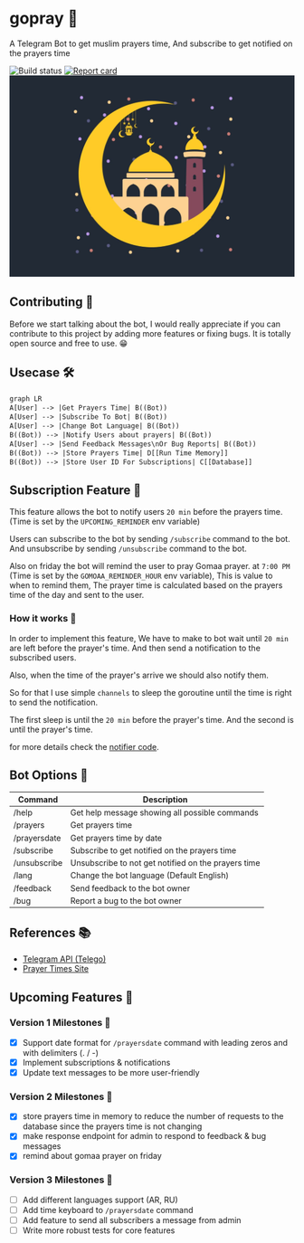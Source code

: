 # gopray 🙏

A Telegram Bot to get muslim prayers time, And subscribe to get notified on the prayers time

![Build status](https://github.com/escalopa/gopray/workflows/Deploy/badge.svg)  [![Report card](https://goreportcard.com/badge/github.com/escalopa/gopray)](https://goreportcard.com/report/github.com/escalopa/gopray)
<img src="./cover.jpg">

## Contributing 🤼

Before we start talking about the bot, I would really appreciate if you can contribute to this project by adding more features or fixing bugs. It is totally open source and free to use. 😁

## Usecase 🛠️

```mermaid
graph LR
A[User] --> |Get Prayers Time| B((Bot))
A[User] --> |Subscribe To Bot| B((Bot))
A[User] --> |Change Bot Language| B((Bot))
B((Bot)) --> |Notify Users about prayers| B((Bot))
A[User] --> |Send Feedback Messages\nOr Bug Reports| B((Bot))
B((Bot)) --> |Store Prayers Time| D[[Run Time Memory]]
B((Bot)) --> |Store User ID For Subscriptions| C[[Database]]
```

## Subscription Feature 📢

This feature allows the bot to notify users `20 min` before the prayers time. (Time is set by the `UPCOMING_REMINDER` env variable)

Users can subscribe to the bot by sending `/subscribe` command to the bot. And unsubscribe by sending `/unsubscribe` command to the bot.

Also on friday the bot will remind the user to pray Gomaa prayer. at `7:00 PM` (Time is set by the `GOMOAA_REMINDER_HOUR` env variable), This is value to when to remind them, The prayer time is calculated based on the prayers time of the day and sent to the user.

### How it works 🤔

In order to implement this feature, We have to make to bot wait until `20 min` are left before the prayer's time. And then send a notification to the subscribed users.

Also, when the time of the prayer's arrive we should also notify them.

So for that I use simple `channels` to sleep the goroutine until the time is right to send the notification.

The first sleep is until the `20 min` before the prayer's time. And the second is until the prayer's time.

for more details check the [notifier code](./telegram/internal/adapters/notifier/notifier.go).

## Bot Options 🤖

| Command      | Description                                         |
|--------------|-----------------------------------------------------|
| /help        | Get help message showing all possible commands      |
| /prayers     | Get prayers time                                    |
| /prayersdate | Get prayers time by date                            |
| /subscribe   | Subscribe to get notified on the prayers time       |
| /unsubscribe | Unsubscribe to not get notified on the prayers time |
| /lang        | Change the bot language (Default English)           |
| /feedback    | Send feedback to the bot owner                      |
| /bug         | Report a bug to the bot owner                       |

## References 📚

- [Telegram API (Telego)](https://github.com/SakoDroid/telego)
- [Prayer Times Site](http://dumrt.ru/ru/help-info/prayertime/)


## Upcoming Features 🚀

### Version 1 Milestones 🏁
- [x] Support date format for `/prayersdate` command with leading zeros and with delimiters (. / -)
- [x] Implement subscriptions & notifications
- [x] Update text messages to be more user-friendly

### Version 2 Milestones 🏁
- [x] store prayers time in memory to reduce the number of requests to the database since the prayers time is not changing
- [x] make response endpoint for admin to respond to feedback & bug messages
- [x] remind about gomaa prayer on friday

### Version 3 Milestones 🏁
- [ ] Add different languages support (AR, RU)
- [ ] Add time keyboard to `/prayersdate` command
- [ ] Add feature to send all subscribers a message from admin
- [ ] Write more robust tests for core features
